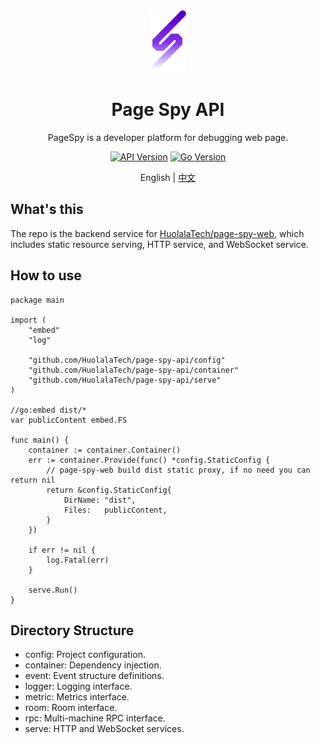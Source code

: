 [main-repo]: https://github.com/HuolalaTech/page-spy-web
[api-ver-img]: https://img.shields.io/github/v/tag/HuolalaTech/page-spy-api?label=version
[api-ver-url]: https://github.com/HuolalaTech/page-spy-api/tags
[api-go-img]: https://img.shields.io/github/go-mod/go-version/HuolalaTech/page-spy-api?label=go
[api-go-url]: https://github.com/HuolalaTech/page-spy-api/blob/master/go.mod

<div align="center">
<img src="./.github/assets/logo.svg" height="100" />

<h1>Page Spy API</h1>

<p>PageSpy is a developer platform for debugging web page.</p>

[![API Version][api-ver-img]][api-ver-url]
[![Go Version][api-go-img]][api-go-url]

English | [中文](./README_ZH.md)

</div>

## What's this

The repo is the backend service for [HuolalaTech/page-spy-web][main-repo], which includes static resource serving, HTTP service, and WebSocket service.

## How to use

```golang
package main

import (
	"embed"
	"log"

	"github.com/HuolalaTech/page-spy-api/config"
	"github.com/HuolalaTech/page-spy-api/container"
	"github.com/HuolalaTech/page-spy-api/serve"
)

//go:embed dist/*
var publicContent embed.FS

func main() {
	container := container.Container()
	err := container.Provide(func() *config.StaticConfig {
		// page-spy-web build dist static proxy, if no need you can return nil
		return &config.StaticConfig{
			DirName: "dist",
			Files:   publicContent,
		}
	})

	if err != nil {
		log.Fatal(err)
	}

	serve.Run()
}

```

## Directory Structure

- config: Project configuration.
- container: Dependency injection.
- event: Event structure definitions.
- logger: Logging interface.
- metric: Metrics interface.
- room: Room interface.
- rpc: Multi-machine RPC interface.
- serve: HTTP and WebSocket services.
